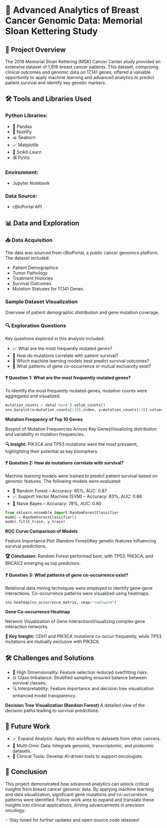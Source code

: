 # 🧬 Advanced Analytics of Breast Cancer Genomic Data: Memorial Sloan Kettering Study

## 🚀 Project Overview

The 2018 Memorial Sloan Kettering (MSK) Cancer Center study provided an extensive dataset of 1,918 breast cancer patients. This dataset, comprising clinical outcomes and genomic data on 17,141 genes, offered a valuable opportunity to apply machine learning and advanced analytics to predict patient survival and identify key genetic markers.

## 🛠️ Tools and Libraries Used

### Python Libraries:

- 🐼 Pandas
- 🔢 NumPy
- 📊 Seaborn
- 📈 Matplotlib
- 🤖 Scikit-Learn
- 🕸️ PyViz

### Environment:
- Jupyter Notebook

### Data Source:
- cBioPortal API

## 📊 Data and Exploration

### 📥 Data Acquisition

The data was sourced from cBioPortal, a public cancer genomics platform. The dataset included:

- Patient Demographics
- Tumor Pathology
- Treatment Histories
- Survival Outcomes
- Mutation Statuses for 17,141 Genes

### Sample Dataset Visualization
Overview of patient demographic distribution and gene mutation coverage.

### 🔍 Exploration Questions

Key questions explored in this analysis included:

- 📈 What are the most frequently mutated genes?
- 🧪 How do mutations correlate with patient survival?
- 🤖 Which machine learning models best predict survival outcomes?
- 🔗 What patterns of gene co-occurrence or mutual exclusivity exist?

#### ❓ Question 1: What are the most frequently mutated genes?

To identify the most frequently mutated genes, mutation counts were aggregated and visualized.

```python
mutation_counts = data['Gene'].value_counts()
sns.barplot(x=mutation_counts[:10].index, y=mutation_counts[:10].values)
```

**Mutation Frequency of Top 10 Genes**

Boxplot of Mutation Frequencies Across Key GenesVisualizing distribution and variability in mutation frequencies.

**🔍 Insight:** PIK3CA and TP53 mutations were the most prevalent, highlighting their potential as key biomarkers.

#### ❓ Question 2: How do mutations correlate with survival?

Machine learning models were trained to predict patient survival based on genomic features. The following models were evaluated:

- 🌲 Random Forest – Accuracy: 85%, AUC: 0.87
- 📈 Support Vector Machine (SVM) – Accuracy: 83%, AUC: 0.86
- 🎲 Naive Bayes – Accuracy: 78%, AUC: 0.80

```python
from sklearn.ensemble import RandomForestClassifier
model = RandomForestClassifier()
model.fit(X_train, y_train)
```

**ROC Curve Comparison of Models**

Feature Importance Plot (Random Forest)Key genetic features influencing survival predictions.

**🏆 Conclusion:** Random Forest performed best, with TP53, PIK3CA, and BRCA1/2 emerging as top predictors.

#### ❓ Question 3: What patterns of gene co-occurrence exist?

Relational data mining techniques were employed to identify gene-gene interactions. Co-occurrence patterns were visualized using heatmaps.

```python
sns.heatmap(co_occurrence_matrix, cmap="coolwarm")
```

**Gene Co-occurrence Heatmap**

Network Visualization of Gene InteractionsVisualizing complex gene interaction networks.

**🔗 Key Insight:** CDH1 and PIK3CA mutations co-occur frequently, while TP53 mutations are mutually exclusive with PIK3CA.

## 🛠️ Challenges and Solutions

- 📏 High Dimensionality: Feature selection reduced overfitting risks.
- ⚖️ Class Imbalance: Stratified sampling ensured balance between survival classes.
- 🔍 Interpretability: Feature importance and decision tree visualization enhanced model transparency.

**Decision Tree Visualization (Random Forest)** A detailed view of the decision paths leading to survival predictions.

## 🔮 Future Work

- 📈 Expand Analysis: Apply this workflow to datasets from other cancers.
- 🧬 Multi-Omic Data: Integrate genomic, transcriptomic, and proteomic datasets.
- 🏥 Clinical Tools: Develop AI-driven tools to support oncologists.

## 🏁 Conclusion

This project demonstrated how advanced analytics can unlock critical insights from breast cancer genomic data. By applying machine learning and data visualization, significant gene mutations and co-occurrence patterns were identified. Future work aims to expand and translate these insights into clinical applications, driving advancements in precision oncology.

💡 Stay tuned for further updates and open-source code releases!
